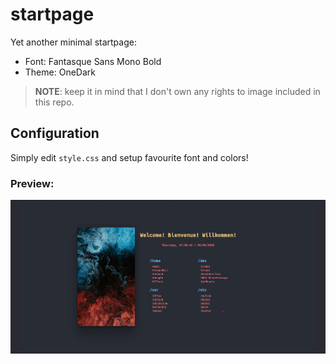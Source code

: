 # startpage

Yet another minimal startpage:
- Font: Fantasque Sans Mono Bold
- Theme: OneDark

> **NOTE**: keep it in mind that I don't own any rights to image included in this repo.

## Configuration
Simply edit `style.css` and setup favourite font and colors!

### Preview:

![img](preview.png)
